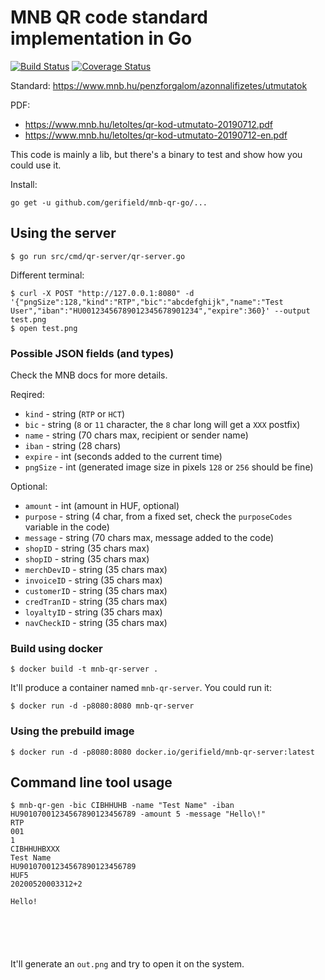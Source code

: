 # MNB QR code standard implementation in Go

[![Build Status](https://travis-ci.org/Gerifield/mnb-qr-go.svg?branch=master)](https://travis-ci.org/Gerifield/mnb-qr-go)
[![Coverage Status](https://coveralls.io/repos/github/Gerifield/mnb-qr-go/badge.svg?branch=master)](https://coveralls.io/github/Gerifield/mnb-qr-go?branch=master)

Standard: https://www.mnb.hu/penzforgalom/azonnalifizetes/utmutatok

PDF:
- https://www.mnb.hu/letoltes/qr-kod-utmutato-20190712.pdf
- https://www.mnb.hu/letoltes/qr-kod-utmutato-20190712-en.pdf

This code is mainly a lib, but there's a binary to test and show how you could use it.

Install:
```
go get -u github.com/gerifield/mnb-qr-go/...
```

## Using the server

```
$ go run src/cmd/qr-server/qr-server.go
```

Different terminal:
```
$ curl -X POST "http://127.0.0.1:8080" -d '{"pngSize":128,"kind":"RTP","bic":"abcdefghijk","name":"Test User","iban":"HU00123456789012345678901234","expire":360}' --output test.png
$ open test.png
```

### Possible JSON fields (and types)

Check the MNB docs for more details.

Reqired:
- `kind` - string (`RTP` or `HCT`)
- `bic` - string (`8` or `11` character, the `8` char long will get a `XXX` postfix)
- `name` - string (70 chars max, recipient or sender name)
- `iban` - string (28 chars)
- `expire` - int (seconds added to the current time)
- `pngSize` - int (generated image size in pixels `128` or `256` should be fine)

Optional:
- `amount` - int (amount in HUF, optional)
- `purpose` - string (4 char, from a fixed set, check the `purposeCodes` variable in the code)
- `message` - string (70 chars max, message added to the code)
- `shopID` - string (35 chars max)
- `shopID` - string (35 chars max)
- `merchDevID` - string (35 chars max)
- `invoiceID` - string (35 chars max)
- `customerID` - string (35 chars max)
- `credTranID` - string (35 chars max)
- `loyaltyID` - string (35 chars max)
- `navCheckID` - string (35 chars max)

### Build using docker

```
$ docker build -t mnb-qr-server .
```

It'll produce a container named `mnb-qr-server`. You could run it:
```
$ docker run -d -p8080:8080 mnb-qr-server
```

### Using the prebuild image

```
$ docker run -d -p8080:8080 docker.io/gerifield/mnb-qr-server:latest
```

## Command line tool usage
```
$ mnb-qr-gen -bic CIBHHUHB -name "Test Name" -iban HU90107001234567890123456789 -amount 5 -message "Hello\!"
RTP
001
1
CIBHHUHBXXX
Test Name
HU90107001234567890123456789
HUF5
20200520003312+2

Hello!






```

It'll generate an `out.png` and try to open it on the system.

